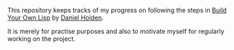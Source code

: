 This repository keeps tracks of my progress on following the steps in [Build Your Own Lisp](https://www.buildyourownlisp.com/) by [Daniel Holden](https://theorangeduck.com/).

It is merely for practise purposes and also to motivate myself for regularly working on the project.
